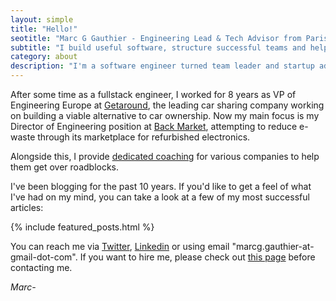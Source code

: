 ```yaml
---
layout: simple
title: "Hello!"
seotitle: "Marc G Gauthier - Engineering Lead & Tech Advisor from Paris"
subtitle: "I build useful software, structure successful teams and help others do the same"
category: about
description: "I'm a software engineer turned team leader and startup advisor. I blog about writting quality software, side projects, management and more."
---
```


After some time as a fullstack engineer, I worked for 8 years as VP of Engineering Europe at [Getaround][1], the leading car sharing company working on building a viable alternative to car ownership. Now my main focus is my Director of Engineering position at [Back Market][5], attempting to reduce e-waste through its marketplace for refurbished electronics.

Alongside this, I provide [dedicated coaching](/hire/) for various companies to help them get over roadblocks.

I've been blogging for the past 10 years. If you'd like to get a feel of what I've had on my mind, you can take a look at a few of my most successful articles:

{% include featured_posts.html %}

You can reach me via [Twitter][2], [Linkedin][3] or using email "marcg.gauthier-at-gmail-dot-com". If you want to hire me, please check out [this page][4] before contacting me.

_Marc-_

[1]:	https://uk.getaround.com/
[2]:	https://twitter.com/marcgg
[3]:	https://www.linkedin.com/in/marcggauthier
[4]:	/hire/
[5]:  https://www.backmarket.com/

